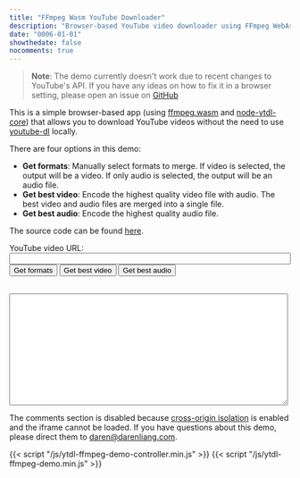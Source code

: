 ```yaml
---
title: "FFmpeg Wasm YouTube Downloader"
description: "Browser-based YouTube video downloader using FFmpeg WebAssembly - currently offline due to API changes. See source code for technical implementation details."
date: "0006-01-01"
showthedate: false
nocomments: true
---
```


> **Note**: The demo currently doesn't work due to recent changes to YouTube's
> API. If you have any ideas on how to fix it in a browser setting, please open
> an issue on [GitHub](https://github.com/darenliang/darenliang.com)

This is a simple browser-based app (using [ffmpeg.wasm](https://github.com/ffmpegwasm/ffmpeg.wasm)
and [node-ytdl-core](https://github.com/fent/node-ytdl-core)) that allows you to download YouTube videos without the
need to use [youtube-dl](https://youtube-dl.org/) locally.

There are four options in this demo:

* **Get formats**: Manually select formats to merge. If video is selected, the output will be a video. If only audio is selected, the output will be an audio file.
* **Get best video**: Encode the highest quality video file with audio. The best video and audio files are merged into a single file.
* **Get best audio**: Encode the highest quality audio file.

The source code can be found [here](https://github.com/darenliang/darenliang.com/tree/master/misc/ytdl-ffmpeg-demo).

<style>
input[type="radio"]{
    margin-right: 10px;
}
</style>
<label>YouTube video URL: <input type="text" id="url" style="width: 100%"></label>
<br>
<button onclick="getFormats()">Get formats</button>
<button onclick="getBestVideo()">Get best video</button>
<button onclick="getBestAudio()">Get best audio</button>
<form id="formats" action="javascript:void(0);"></form>
<div id="output" style="width: 100%"></div>
<br>
<textarea id="log" style="height: 200px; width: 99%; resize: vertical; font-size: 10px;" readonly></textarea>

The comments section is disabled because [cross-origin isolation](https://developer.mozilla.org/en-US/docs/Web/HTTP/Headers/Cross-Origin-Embedder-Policy#certain_features_depend_on_cross-origin_isolation) is enabled and the iframe cannot be loaded. If you have questions about this demo, please direct them to [daren@darenliang.com](mailto:daren@darenliang.com).

{{< script "/js/ytdl-ffmpeg-demo-controller.min.js" >}}
{{< script "/js/ytdl-ffmpeg-demo.min.js" >}}
